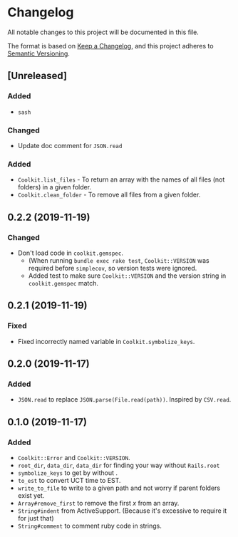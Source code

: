 # Changelog

All notable changes to this project will be documented in this file.

The format is based on [Keep a Changelog](https://keepachangelog.com/en/1.0.0/),
and this project adheres to [Semantic Versioning](https://semver.org/spec/v2.0.0.html).

## [Unreleased]

### Added

- `sash`

### Changed

- Update doc comment for `JSON.read`

### Added

- `Coolkit.list_files` - To return an array with the names of all files (not folders) in a given folder.
- `Coolkit.clean_folder` - To remove all files from a given folder.

## 0.2.2 (2019-11-19)

### Changed

- Don't load code in `coolkit.gemspec`.
    - (When running `bundle exec rake test`, `Coolkit::VERSION` was required before `simplecov`, so version tests were ignored.
    - Added test to make sure `Coolkit::VERSION` and the version string in `coolkit.gemspec` match.

## 0.2.1 (2019-11-19)

### Fixed

- Fixed incorrectly named variable in `Coolkit.symbolize_keys`.

## 0.2.0 (2019-11-17)

### Added

- `JSON.read` to replace `JSON.parse(File.read(path))`. Inspired by `CSV.read`.

## 0.1.0 (2019-11-17)

### Added

- `Coolkit::Error` and `Coolkit::VERSION`.
- `root_dir`, `data_dir`, `data_dir` for finding your way without `Rails.root`
- `symbolize_keys` to get by without .
- `to_est` to convert UCT time to EST.
- `write_to_file` to write to a given path and not worry if parent folders exist yet.
- `Array#remove_first` to remove the first *x* from an array.
- `String#indent` from ActiveSupport. (Because it's excessive to require it for just that)
- `String#comment` to comment ruby code in strings.
